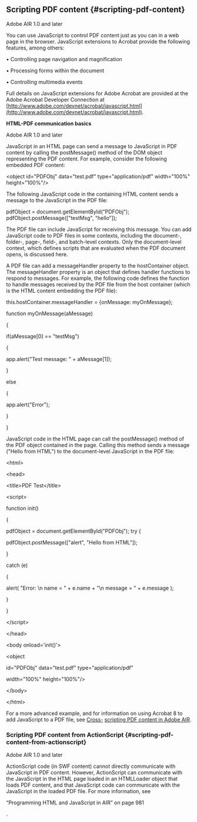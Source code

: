 ## Scripting PDF content {#scripting-pdf-content}

Adobe AIR 1.0 and later

You can use JavaScript to control PDF content just as you can in a web page in the browser. JavaScript extensions to Acrobat provide the following features, among others:

• Controlling page navigation and magnification

• Processing forms within the document

• Controlling multimedia events

Full details on JavaScript extensions for Adobe Acrobat are provided at the Adobe Acrobat Developer Connection at [http://www.adobe.com/devnet/acrobat/javascript.html](http://www.adobe.com/devnet/acrobat/javascript.html).

**HTML-PDF communication basics**

Adobe AIR 1.0 and later

JavaScript in an HTML page can send a message to JavaScript in PDF content by calling the postMessage() method of the DOM object representing the PDF content. For example, consider the following embedded PDF content:

&lt;object id=&quot;PDFObj&quot; data=&quot;test.pdf&quot; type=&quot;application/pdf&quot; width=&quot;100%&quot; height=&quot;100%&quot;/&gt;

The following JavaScript code in the containing HTML content sends a message to the JavaScript in the PDF file:

pdfObject = document.getElementById(&quot;PDFObj&quot;); pdfObject.postMessage([&quot;testMsg&quot;, &quot;hello&quot;]);

The PDF file can include JavaScript for receiving this message. You can add JavaScript code to PDF files in some contexts, including the document-, folder-, page-, field-, and batch-level contexts. Only the document-level context, which defines scripts that are evaluated when the PDF document opens, is discussed here.

A PDF file can add a messageHandler property to the hostContainer object. The messageHandler property is an object that defines handler functions to respond to messages. For example, the following code defines the function to handle messages received by the PDF file from the host container (which is the HTML content embedding the PDF file):

this.hostContainer.messageHandler = {onMessage: myOnMessage};

function myOnMessage(aMessage)

{

if(aMessage[0] == &quot;testMsg&quot;)

{

app.alert(&quot;Test message: &quot; + aMessage[1]);

}

else

{

app.alert(&quot;Error&quot;);

}

}

JavaScript code in the HTML page can call the postMessage() method of the PDF object contained in the page. Calling this method sends a message (&quot;Hello from HTML&quot;) to the document-level JavaScript in the PDF file:

&lt;html&gt;

&lt;head&gt;

&lt;title&gt;PDF Test&lt;/title&gt;

&lt;script&gt;

function init()

{

pdfObject = document.getElementById(&quot;PDFObj&quot;); try {

pdfObject.postMessage([&quot;alert&quot;, &quot;Hello from HTML&quot;]);

}

catch (e)

{

alert( &quot;Error: \n name = &quot; + e.name + &quot;\n message = &quot; + e.message );

}

}

&lt;/script&gt;

&lt;/head&gt;

&lt;body onload=&#039;init()&#039;&gt;

&lt;object

id=&quot;PDFObj&quot; data=&quot;test.pdf&quot; type=&quot;application/pdf&quot;

width=&quot;100%&quot; height=&quot;100%&quot;/&gt;

&lt;/body&gt;

&lt;/html&gt;

For a more advanced example, and for information on using Acrobat 8 to add JavaScript to a PDF file, see [Cross-](http://www.adobe.com/go/learn_air_qs_pdf_script_flex_en) [scripting PDF content in Adobe AIR](http://www.adobe.com/go/learn_air_qs_pdf_script_flex_en).

### Scripting PDF content from ActionScript {#scripting-pdf-content-from-actionscript}

Adobe AIR 1.0 and later

ActionScript code (in SWF content) cannot directly communicate with JavaScript in PDF content. However, ActionScript can communicate with the JavaScript in the HTML page loaded in an HTMLLoader object that loads PDF content, and that JavaScript code can communicate with the JavaScript in the loaded PDF file. For more information, see

“Programming HTML and JavaScript in AIR” on page 981

.